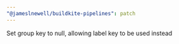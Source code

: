 ```yaml
---
"@jameslnewell/buildkite-pipelines": patch
---
```


Set group key to null, allowing label key to be used instead
